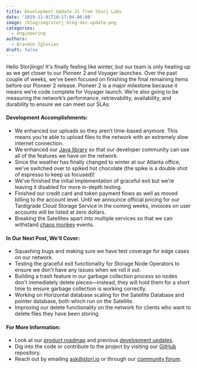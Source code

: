 ```yaml
---
title: Development Update 31 from Storj Labs
date: '2019-11-01T10:17:04-06:00'
image: /blog/img/storj-blog-dev-update.png
categories:
  - engineering
authors:
  - Brandon Iglesias
draft: false
---
```

Hello Storjlings! It's finally feeling like winter, but our team is only heating up as we get closer to our Pioneer 2 and Voyager launches. Over the past couple of weeks, we’ve been focused on finishing the final remaining items before our Pioneer 2 release. Pioneer 2 is a major milestone because it means we’re code complete for Voyager launch. We’re also going to be measuring the network’s performance, retrievability, availability, and durability to ensure we can meet our SLAs.

#### Development Accomplishments:

* We enhanced our uploads so they aren’t time-based anymore. This means you’re able to upload files to the network with an extremely slow internet connection.  
* We enhanced our [Java library](https://storj.github.io/android-libuplink/javadoc/latest) so that our developer community can use all of the features we have on the network.  
* Since the weather has finally changed to winter at our Atlanta office, we’ve switched over to spiked hot chocolate (the spike is a double shot of espresso to keep us focused)! 
* We’ve finished the initial implementation of graceful exit but we’re leaving it disabled for more in-depth testing.  
* Finished our credit card and token payment flows as well as moved billing to the account level. Until we announce official pricing for our Tardigrade Cloud Storage Service in the coming weeks, invoices on user accounts will be listed at zero dollars.  
* Breaking the Satellites apart into multiple services so that we can withstand [chaos monkey](https://github.com/Netflix/chaosmonkey) events. 

#### In Our Next Post, We'll Cover:

* Squashing bugs and making sure we have test coverage for edge cases on our network.  
* Testing the graceful exit functionality for Storage Node Operators to ensure we don’t have any issues when we roll it out. 
* Building a trash feature in our garbage collection process so nodes don't immediately delete pieces—instead, they will hold them for a short time to ensure garbage collection is working correctly. 
* Working on Horizontal database scaling for the Satellite Database and pointer database, both which run on the Satellite. 
* Improving our delete functionality on the network for clients who want to delete files they have been storing.  

#### For More Information: 

* Look at our [product roadmap](https://storjlabs.aha.io/published/01ee405b4bd8d14208c5256d70d73a38?page=1) and previous [development updates](https://storj.io/blog/2019/10/development-update-30-from-storj-labs/).  
* Dig into the code or contribute to the project by visiting our [GitHub](https://github.com/storj/storj) repository.  
* Reach out by emailing ask@storj.io or through our [community forum](https://forum.storj.io).
